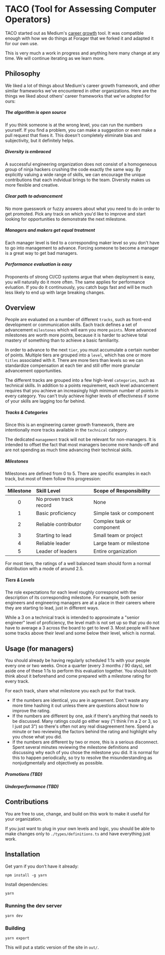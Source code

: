 # TACO (Tool for Assessing Computer Operators)

TACO started out as Medium's [career growth](https://medium.com/s/engineering-growth-framework) tool. It was compatible enough with how we do things at Forager that we forked it and adapted it for our own use.

This is very much a work in progress and anything here many change at any time. We will continue iterating as we learn more.

## Philosophy

We liked a lot of things about Medium's career growth framework, and other similar frameworks we've encountered in other organizations. Here are the things we liked about others' career frameworks that we've adopted for ours:

##### The algorithm is open source

If you think someone is at the wrong level, you can run the numbers yourself. If you find a problem, you can make a suggestion or even make a pull request that fixes it. This doesn't completely eliminate bias and subjectivity, but it definitely helps.

##### Diversity is embraced

A successful engineering organization does not consist of a homogeneous group of ninja hackers crushing the code exactly the same way. By explicitly valuing a wide range of skills, we can encourage the unique contributions that each indvidual brings to the team. Diversity makes us more flexible and creative.

##### Clear path to advancement

No more guesswork or fuzzy answers about what you need to do in order to get promoted. Pick any track on which you'd like to improve and start looking for opportunities to demonstrate the next milestone.

##### Managers and makers get equal treatment

Each manager level is tied to a corresponding maker level so you don't have to go into management to advance. Forcing someone to become a manager is a great way to get bad managers.

##### Performance evaluation is easy

Proponents of strong CI/CD systems argue that when deployment is easy, you will naturally do it more often. The same applies for performance evluation. If you do it continuously, you catch bugs fast and will be much less likely to end up with large breaking changes.

## Overview

People are evaluated on a number of different `tracks`, such as front-end development or communication skills. Each track defines a set of advancement `milestones` which will earn you more `points`. More advanced milestones are worth more points, because  it is harder to achieve total mastery of something than to achieve a basic familiarity.

In order to advance to the next `tier`, you must accumulate a certain number of points. Multiple tiers are grouped into a `level`, which has one or more `titles` associated with it. There are more tiers than levels so we can standardize compensation at each tier and still offer more granular advancement opportunities.

The different tracks are grouped into a few high-level `categories`, such as technical skills. In addition to a points requirement, each level  advancement requires that you achieve an increasingly high minimum number of points in every category. You can't truly achieve higher levels of effectivness if some of your skills are lagging too far behind.

##### Tracks & Categories

Since this is an engineering career growth framework, there are intentionally more tracks available in the `technical` category.

The dedicated `management` track will not be relevant for non-managers. It is intended to offset the fact that most managers become more hands-off and are not spending as much time advancing their technical skills.

##### Milestones 

Milestones are defined from 0 to 5. There are specific examples in each track, but most of them follow this progression:

| Milestone | Skill Level            | Scope of Responsibility       |
|:---------:|:-----------------------|:------------------------------|
| 0         | No proven track record | None                          |
| 1         | Basic proficiency      | Simple task or component      |
| 2         | Reliable contributor   | Complex task or component     |
| 3         | Starting to lead       | Small team or project         |
| 4         | Reliable leader        | Large team or milestone       |
| 5         | Leader of leaders      | Entire organization           |

For most tiers, the ratings of a well balanced team should form a normal distribution with a mode of around 2.5.

##### Tiers & Levels

The role expectations for each level roughly correspond with the description of its corresponding milestone. For example, both senior engineers and engineering managers are at a place in their careers where they are starting to lead, just in different ways. 

While a 3 on a technical track is intended to approximate a "senior engineer" level of proficiency, the level math is not set up so that you do not have to average a 3 across the board to get to level 3. Most people will have some tracks above their level and some below their level, which is normal.

## Usage (for managers)

You should already be having regularly scheduled 1:1s with your people every one or two weeks. Once a quarter (every 3 months / 90 days), set aside one of these 1:1s to perform this evaluation together. You should both think about it beforehand and come prepared with a milestone rating for every track.

For each track, share what milestone you each put for that track.

* If the numbers are identical, you are in agreement. Don't waste any more time hashing it out unless there are questions about how to improve the rating.
* If the numbers are different by one, ask if there's anything that needs to be discussed. Many ratings could go either way ("I think I'm a 2 or 3, so I just put 3") so there's often not any real disagreement here. Spend a minute or two reviewing the factors behind the rating and highlight why you chose what you did.
* If the numbers are different by two or more, this is a serious disconnect. Spent several minutes reviewing the milestone definitions and discussing why each of you chose the milestone you did. It is normal for this to happen periodically, so try to resolve the misunderstanding as nonjudgmentally and objectively as possible.

##### Promotions (TBD)

##### Underperformance (TBD)

## Contributions

You are free to use, change, and build on this work to make it useful for your organization.

If you just want to plug in your own levels and logic, you should be able to make changes only to `./types/definitions.ts` and have everything just work.

## Installation

Get yarn if you don’t have it already:

`npm install -g yarn`

Install dependencies:

`yarn`

### Running the dev server

`yarn dev`

### Building

`yarn export`

This will put a static version of the site in `out/`.
